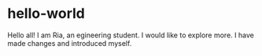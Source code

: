 # hello-world
Hello all!
I am Ria, an egineering student. I would like to explore more.
I have made changes and introduced myself.
